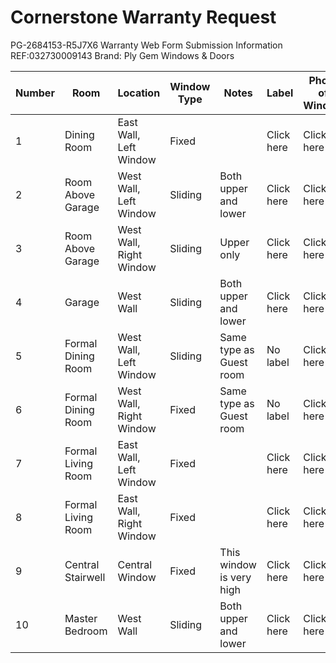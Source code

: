 # Cornerstone Warranty Request

PG-2684153-R5J7X6 Warranty Web Form Submission Information 
REF:032730009143
Brand:	Ply Gem Windows & Doors

|  Number |  Room | Location   |  Window Type    |  Notes | Label | Photo of Window | 
| --- | --- | --- | --- | --- | --- | --- | 
| 1 |  Dining Room | East Wall, Left Window |  Fixed   |  | Click here | Click here | 
| 2 |  Room Above Garage | West Wall, Left Window   |  Sliding   | Both upper and lower  | Click here | Click here | 
| 3 |  Room Above Garage | West Wall, Right Window   |  Sliding   | Upper only | Click here | Click here |  
| 4 |  Garage | West Wall   |  Sliding   | Both upper and lower | Click here | Click here | 
| 5 |  Formal Dining Room | West Wall, Left Window     |  Sliding   | Same type as Guest room  | No label  |  Click here | 
| 6 |  Formal Dining Room | West Wall, Right Window   |  Fixed   | Same type as Guest room | No label  |  Click here | 
| 7 |  Formal Living Room | East Wall, Left Window  |  Fixed   |  | Click here | Click here | 
| 8 |  Formal Living Room | East Wall, Right Window |  Fixed   |  | Click here | Click here | 
| 9 |  Central Stairwell | Central Window  |  Fixed   | This window is very high | Click here | Click here | 
| 10 |  Master Bedroom | West Wall  |  Sliding  | Both upper and lower | Click here | Click here | 
